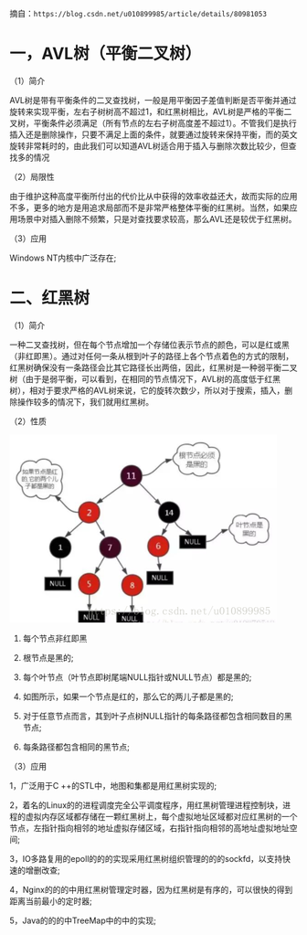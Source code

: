 摘自：`https://blog.csdn.net/u010899985/article/details/80981053`

# 一，AVL树（平衡二叉树）
（1）简介

AVL树是带有平衡条件的二叉查找树，一般是用平衡因子差值判断是否平衡并通过旋转来实现平衡，左右子树树高不超过1，和红黑树相比，AVL树是严格的平衡二叉树，平衡条件必须满足（所有节点的左右子树高度差不超过1）。不管我们是执行插入还是删除操作，只要不满足上面的条件，就要通过旋转来保持平衡，而的英文旋转非常耗时的，由此我们可以知道AVL树适合用于插入与删除次数比较少，但查找多的情况

（2）局限性

由于维护这种高度平衡所付出的代价比从中获得的效率收益还大，故而实际的应用不多，更多的地方是用追求局部而不是非常严格整体平衡的红黑树。当然，如果应用场景中对插入删除不频繁，只是对查找要求较高，那么AVL还是较优于红黑树。

（3）应用

Windows NT内核中广泛存在;



# 二、红黑树

（1）简介

一种二叉查找树，但在每个节点增加一个存储位表示节点的颜色，可以是红或黑（非红即黑）。通过对任何一条从根到叶子的路径上各个节点着色的方式的限制，红黑树确保没有一条路径会比其它路径长出两倍，因此，红黑树是一种弱平衡二叉树（由于是弱平衡，可以看到，在相同的节点情况下，AVL树的高度低于红黑树），相对于要求严格的AVL树来说，它的旋转次数少，所以对于搜索，插入，删除操作较多的情况下，我们就用红黑树。

（2）性质

![1](./assert/1.png)

1. 每个节点非红即黑

2. 根节点是黑的; 

3. 每个叶节点（叶节点即树尾端NULL指针或NULL节点）都是黑的; 

4. 如图所示，如果一个节点是红的，那么它的两儿子都是黑的; 

5. 对于任意节点而言，其到叶子点树NULL指针的每条路径都包含相同数目的黑节点;

6. 每条路径都包含相同的黑节点;

    

（3）应用

1，广泛用于C ++的STL中，地图和集都是用红黑树实现的; 

2，着名的Linux的的进程调度完全公平调度程序，用红黑树管理进程控制块，进程的虚拟内存区域都存储在一颗红黑树上，每个虚拟地址区域都对应红黑树的一个节点，左指针指向相邻的地址虚拟存储区域，右指针指向相邻的高地址虚拟地址空间; 

3，IO多路复用的epoll的的的实现采用红黑树组织管理的的的sockfd，以支持快速的增删改查; 

4，Nginx的的的中用红黑树管理定时器，因为红黑树是有序的，可以很快的得到距离当前最小的定时器; 

5，Java的的的中TreeMap中的中的实现;









